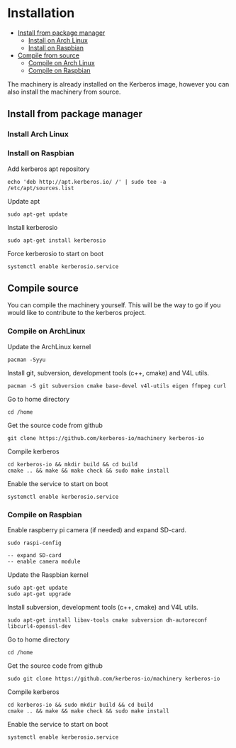 # Installation

* [Install from package manager](#install-from-package-manager)
    * [Install on Arch Linux](#install-on-arch-linux)
    * [Install on Raspbian](#install-on-raspbian)
* [Compile from source](#compile-from-source)
    * [Compile on Arch Linux](#compile-from-source-on-arch-linux)
    * [Compile on Raspbian](#compile-from-source-on-raspbian)

The machinery is already installed on the Kerberos image, however you can also install the machinery from source.

<a name="install-from-package-manager"></a>
## Install from package manager

<a name="install-on-arch-linux"></a>
### Install Arch Linux

<a name="install-on-raspbian"></a>
### Install on Raspbian

Add kerberos apt repository

    echo 'deb http://apt.kerberos.io/ /' | sudo tee -a /etc/apt/sources.list

Update apt
    
    sudo apt-get update

Install kerberosio

    sudo apt-get install kerberosio

Force kerberosio to start on boot

    systemctl enable kerberosio.service

<a name="install-from-source"></a>
## Compile source

You can compile the machinery yourself. This will be the way to go if you would like to contribute to the kerberos project.

<a name="compile-from-source-on-arch-linux"></a>
### Compile on ArchLinux

Update the ArchLinux kernel

    pacman -Syyu

Install git, subversion, development tools (c++, cmake) and V4L utils.

    pacman -S git subversion cmake base-devel v4l-utils eigen ffmpeg curl

Go to home directory
	
	cd /home

Get the source code from github

	git clone https://github.com/kerberos-io/machinery kerberos-io

Compile kerberos

    cd kerberos-io && mkdir build && cd build
    cmake .. && make && make check && sudo make install

Enable the service to start on boot

    systemctl enable kerberosio.service
    
<a name="compile-from-source-on-raspbian"></a>
### Compile on Raspbian

Enable raspberry pi camera (if needed) and expand SD-card.

    sudo raspi-config
    
    -- expand SD-card
    -- enable camera module
    
Update the Raspbian kernel

    sudo apt-get update
    sudo apt-get upgrade

Install subversion, development tools (c++, cmake) and V4L utils.

    sudo apt-get install libav-tools cmake subversion dh-autoreconf libcurl4-openssl-dev

Go to home directory
	
	cd /home

Get the source code from github

	sudo git clone https://github.com/kerberos-io/machinery kerberos-io

Compile kerberos

    cd kerberos-io && sudo mkdir build && cd build
    cmake .. && make && make check && sudo make install
    
Enable the service to start on boot

    systemctl enable kerberosio.service
